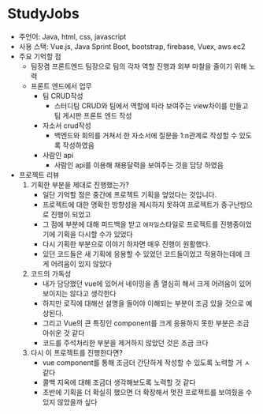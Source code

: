 # StudyJobs

- 주언어: Java, html, css, javascript
- 사용 스택: Vue.js, Java Sprint Boot, bootstrap, firebase, Vuex, aws ec2
- 주요 기억할 점
  - 팀장겸 프론트엔드 팀장으로 팀의 각자 역할 진행과 외부 마찰을 줄이기 위해 노력
  - 프론트 엔드에서 업무
    - 팀 CRUD작성
      - 스터디팀 CRUD와 팀에서 역할에 따라 보여주는 view차이를 만들고 팀 게시판 프론트 엔드 작성
    - 자소서 crud작성
      - 백엔드와 회의를 거쳐서 한 자소서에 질문을 1:n관계로 작성할 수 있도록 작성하였음
    - 사람인 api
      - 사람인 api를 이용해 채용달력을 보여주는 것을 담당 하였음
- 프로젝트 리뷰
  1. 기획한 부분을 제대로 진행했는가?
     - 일단 기억할 점은 중간에 프로젝트 기획을 엎었다는 것입니다.
     - 프로젝트에 대한 명확한 방향성을 제시하지 못하여 프로젝트가 중구난방으로 진행이 되었고
     - 그 점에 부분에 대해 피드백을 받고 `에자일`스타일로 프로젝트를 진행중이었기에 기획을 다시할 수가 있었다
     - 다시 기획한 부분으로 이야기 하자면 매우 진행이 원활했다.
     - 있던 코드들은 새 기획에 응용할 수 있었던 코드들이었고 적용하는데에 크게 어려움이 있지 않았다
  2. 코드의 가독성
     - 내가 담당했던 vue에 있어서 네이밍을 좀 열심히 해서 크게 어려움이 있어 보이지는 않다고 생각한다
     - 하지만 로직에 대해선 설명을 들어야 이해되는 부분이 조금 있을 것으로 예상된다.
     - 그리고 Vue의 큰 특징인 component를 크게 응용하지 못한 부분은 조금 아쉬운 것 같다
     - 코드를 주석처리한 부분을 제거하지 않았던 것은 조금 크다
  3. 다시 이 프로젝트를 진행한다면?
     - vue component를 통해 조금더 간단하게 작성할 수 있도록 노력할 거 ㅅ같다
     - 콜백 지옥에 대해 조금더 생각해보도록 노력할 것 같다
     - 초반에 기획을 더 확실히 했으면 더 확장해서 멋진 프로젝트를 보여줬을 수 있지 않았을까 싶다